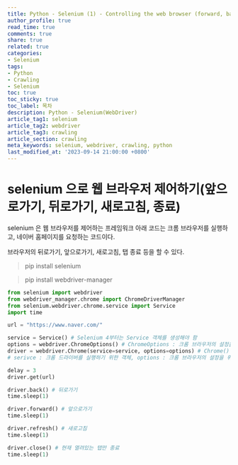 ```yaml
---
title: Python - Selenium (1) - Controlling the web browser (forward, back, refresh, exit)
author_profile: true
read_time: true
comments: true
share: true
related: true
categories:
- Selenium
tags:
- Python
- Crawling
- Selenium
toc: true
toc_sticky: true
toc_label: 목차
description: Python - Selenium(WebDriver)
article_tag1: selenium
article_tag2: webdriver  
article_tag3: crawling
article_section: crawling
meta_keywords: selenium, webdriver, crawling, python
last_modified_at: '2023-09-14 21:00:00 +0800'
---
```


# selenium 으로 웹 브라우저 제어하기(앞으로가기, 뒤로가기, 새로고침, 종료)
selenium 은 웹 브라우저를 제어하는 프레임워크
아래 코드는 크롬 브라우저를 실행하고, 네이버 홈페이지를 요청하는 코드이다.

브라우저의 뒤로가기, 앞으로가기, 새로고침, 탭 종료 등을 할 수 있다.

> pip install selenium

> pip install webdriver-manager

```py
from selenium import webdriver
from webdriver_manager.chrome import ChromeDriverManager
from selenium.webdriver.chrome.service import Service
import time

url = "https://www.naver.com/"

service = Service() # Selenium 4부터는 Service 객체를 생성해야 함  
options = webdriver.ChromeOptions() # ChromeOptions : 크롬 브라우저의 설정을 위한 객체
driver = webdriver.Chrome(service=service, options=options) # Chrome() : 크롬 브라우저를 실행하기 위한 객체
# serivce : 크롬 드라이버를 실행하기 위한 객체, options : 크롬 브라우저의 설정을 위한 객체

delay = 3
driver.get(url)

driver.back() # 뒤로가기
time.sleep(1)

driver.forward() # 앞으로가기
time.sleep(1)

driver.refresh() # 새로고침
time.sleep(1)

driver.close() # 현재 열려있는 탭만 종료
time.sleep(1)
```